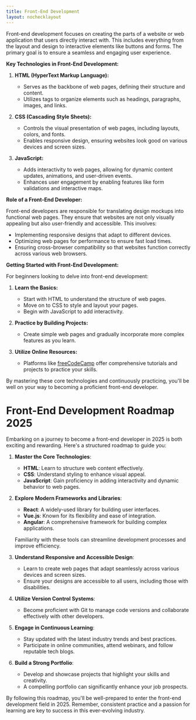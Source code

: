 ```yaml
---
title: Front-End Development
layout: nochecklayout
---
```


Front-end development focuses on creating the parts of a website or web application that users directly interact with. This includes everything from the layout and design to interactive elements like buttons and forms. The primary goal is to ensure a seamless and engaging user experience.

**Key Technologies in Front-End Development:**

1. **HTML (HyperText Markup Language):**
   - Serves as the backbone of web pages, defining their structure and content.
   - Utilizes tags to organize elements such as headings, paragraphs, images, and links.

2. **CSS (Cascading Style Sheets):**
   - Controls the visual presentation of web pages, including layouts, colors, and fonts.
   - Enables responsive design, ensuring websites look good on various devices and screen sizes.

3. **JavaScript:**
   - Adds interactivity to web pages, allowing for dynamic content updates, animations, and user-driven events.
   - Enhances user engagement by enabling features like form validations and interactive maps.

**Role of a Front-End Developer:**

Front-end developers are responsible for translating design mockups into functional web pages. They ensure that websites are not only visually appealing but also user-friendly and accessible. This involves:

- Implementing responsive designs that adapt to different devices.
- Optimizing web pages for performance to ensure fast load times.
- Ensuring cross-browser compatibility so that websites function correctly across various web browsers.

**Getting Started with Front-End Development:**

For beginners looking to delve into front-end development:

1. **Learn the Basics:**
   - Start with HTML to understand the structure of web pages.
   - Move on to CSS to style and layout your pages.
   - Begin with JavaScript to add interactivity.

2. **Practice by Building Projects:**
   - Create simple web pages and gradually incorporate more complex features as you learn.

3. **Utilize Online Resources:**
   - Platforms like [freeCodeCamp](https://www.freecodecamp.org/) offer comprehensive tutorials and projects to practice your skills.

By mastering these core technologies and continuously practicing, you'll be well on your way to becoming a proficient front-end developer. 

# Front-End Development Roadmap 2025

Embarking on a journey to become a front-end developer in 2025 is both exciting and rewarding. Here's a structured roadmap to guide you:

1. **Master the Core Technologies**:
   - **HTML**: Learn to structure web content effectively.
   - **CSS**: Understand styling to enhance visual appeal.
   - **JavaScript**: Gain proficiency in adding interactivity and dynamic behavior to web pages.

2. **Explore Modern Frameworks and Libraries**:
   - **React**: A widely-used library for building user interfaces.
   - **Vue.js**: Known for its flexibility and ease of integration.
   - **Angular**: A comprehensive framework for building complex applications.

   Familiarity with these tools can streamline development processes and improve efficiency. 

3. **Understand Responsive and Accessible Design**:
   - Learn to create web pages that adapt seamlessly across various devices and screen sizes.
   - Ensure your designs are accessible to all users, including those with disabilities.

4. **Utilize Version Control Systems**:
   - Become proficient with Git to manage code versions and collaborate effectively with other developers.

5. **Engage in Continuous Learning**:
   - Stay updated with the latest industry trends and best practices.
   - Participate in online communities, attend webinars, and follow reputable tech blogs.

6. **Build a Strong Portfolio**:
   - Develop and showcase projects that highlight your skills and creativity.
   - A compelling portfolio can significantly enhance your job prospects.

By following this roadmap, you'll be well-prepared to enter the front-end development field in 2025. Remember, consistent practice and a passion for learning are key to success in this ever-evolving industry. 